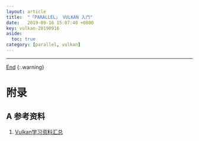 ```yaml
---
layout: article
title:  "「PARALLEL」 VULKAN 入门"
date:   2019-09-16 15:07:40 +0800
key: vulkan-20190916
aside:
  toc: true
category: [parallel, vulkan]
---
```

<span id='head'></span>



-------------------  
[End](#head)
{:.warning}  


# 附录
## A 参考资料
1. [Vulkan学习资料汇总](https://zhuanlan.zhihu.com/p/24798656)     
